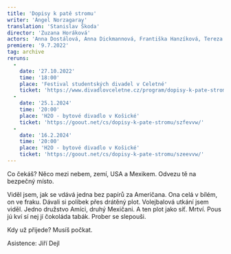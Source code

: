 ```yaml
---
title: 'Dopisy k patě stromu'
writer: 'Ángel Norzagaray'
translation: 'Stanislav Škoda'
director: 'Zuzana Horáková'
actors: 'Anna Dostálová, Anna Dickmannová, Františka Hanzíková, Tereza Koulová, Lucie Bláhová, Kristýna Froňková, Julie Soukopová, Matouš Košař, Robert Volák, Marko Prole'
premiere: '9.7.2022'
tag: archive
reruns:
  -  
    date: '27.10.2022'
    time: '18:00'
    place: 'Festival studentských divadel v Celetné'
    ticket: 'https://www.divadlovceletne.cz/program/dopisy-k-pate-stromu/'
  -  
    date: '25.1.2024'
    time: '20:00'
    place: 'H2O - bytové divadlo v Košické'
    ticket: 'https://goout.net/cs/dopisy-k-pate-stromu/szfevvw/'
  -  
    date: '16.2.2024'
    time: '20:00'
    place: 'H2O - bytové divadlo v Košické'
    ticket: 'https://goout.net/cs/dopisy-k-pate-stromu/szeevvw/'
---
```

Co čekáš? Něco mezi nebem, zemí, USA a Mexikem. Odvezu tě na bezpečný místo.

Viděl jsem, jak se vdává jedna bez papírů za Američana. Ona celá v bílém, on ve fraku. Dávali si polibek přes drátěný plot. Volejbalová utkání jsem viděl. Jedno družstvo Amíci, druhý Mexičani. A ten plot jako síť. Mrtví. Pous jú kví sí nej jí čokoláda tabák. Prober se slepouši.

Kdy už přijede? Musíš počkat.

Asistence: Jiří Dejl
